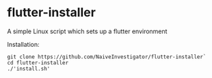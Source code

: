# flutter-installer
A simple Linux script which sets up a flutter environment

Installation:
```
git clone https://github.com/NaiveInvestigator/flutter-installer`
cd flutter-installer
./'install.sh'
```
